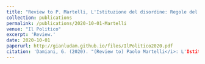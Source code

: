 ```yaml
---
title: "Review to P. Martelli, L'Istituzione del disordine: Regole del Gioco e Giocatori nella politica italiana dal 1946 al 2018"
collection: publications
permalink: /publications/2020-10-01-Martelli
venue: "Il Politico"
excerpt: 'Review.'
date: 2020-10-01
paperurl: http://gianludam.github.io/files/IlPolitico2020.pdf
citation: 'Damiani, G. (2020). "(Review to) Paolo Martelli</i>: L'Istituzione del Disordine." <i>Il Politico</i>. 252(1).'
---
```

